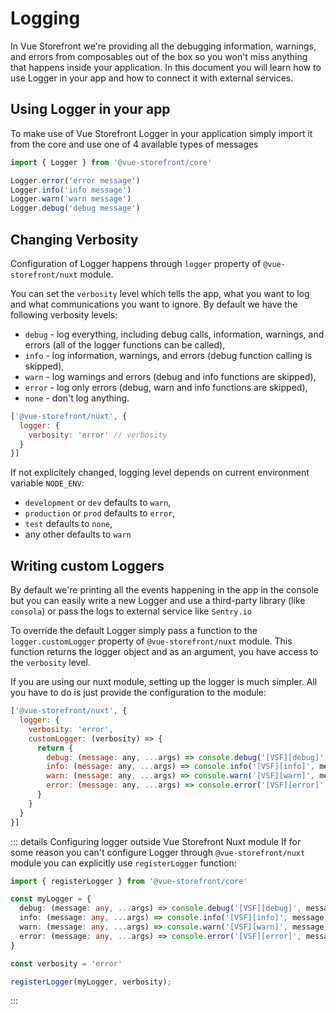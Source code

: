 # Logging

In Vue Storefront we're providing all the debugging information, warnings, and errors from composables out of the box so you won't miss anything that happens inside your application.  In this document you will learn how to use Logger in your app and how to connect it with external services.

## Using Logger in your app

To make use of Vue Storefront Logger in your application simply import it from the core and use one of 4 available types of messages

```js
import { Logger } from '@vue-storefront/core'

Logger.error('error message')
Logger.info('info message')
Logger.warn('warn message')
Logger.debug('debug message')
```

## Changing Verbosity

Configuration of Logger happens through `logger` property of `@vue-storefront/nuxt` module. 

You can set the `verbosity` level which tells the app, what you want to log and what communications you want to ignore. By default we have the following verbosity levels:

- `debug` - log everything, including debug calls, information, warnings, and errors (all of the logger functions can be called),
- `info` - log information, warnings, and errors (debug function calling is skipped),
- `warn` - log warnings and errors (debug and info functions are skipped),
- `error` - log only errors (debug, warn and info functions are skipped),
- `none` - don't log anything.

```js
['@vue-storefront/nuxt', {
  logger: {
    verbosity: 'error' // verbosity
  }
}]
```

If not explicitely changed, logging level depends on current environment variable `NODE_ENV`:

- `development` or `dev` defaults to `warn`,
- `production` or `prod` defaults to `error`,
- `test` defaults to `none`,
- any other defaults to `warn`

## Writing custom Loggers

By default we're printing all the events happening in the app in the console  but you can easily write a new Logger and use a third-party library (like `consola`) or pass the logs to external service like `Sentry.io`

To override the default Logger simply pass  a function to the `logger.customLogger` property of `@vue-storefront/nuxt` module. This function returns the logger object and as an argument, you have access to the `verbosity` level.

If you are using our nuxt module, setting up the logger is much simpler. All you have to do is just provide the configuration to the module:


```js
['@vue-storefront/nuxt', {
  logger: { 
    verbosity: 'error',
    customLogger: (verbosity) => {
      return {
        debug: (message: any, ...args) => console.debug('[VSF][debug]', message, ...args),
        info: (message: any, ...args) => console.info('[VSF][info]', message, ...args),
        warn: (message: any, ...args) => console.warn('[VSF][warn]', message, ...args),
        error: (message: any, ...args) => console.error('[VSF][error]', message, ...args),
      }
    }
  }
}]
```

::: details Configuring logger outside Vue Storefront Nuxt module
If for some reason you can't configure Logger through `@vue-storefront/nuxt`  module you can explicitly use `registerLogger` function:

```ts
import { registerLogger } from '@vue-storefront/core'

const myLogger = {
  debug: (message: any, ...args) => console.debug('[VSF][debug]', message, ...args),
  info: (message: any, ...args) => console.info('[VSF][info]', message, ...args),
  warn: (message: any, ...args) => console.warn('[VSF][warn]', message, ...args),
  error: (message: any, ...args) => console.error('[VSF][error]', message, ...args),
}

const verbosity = 'error'

registerLogger(myLogger, verbosity);
```
:::
